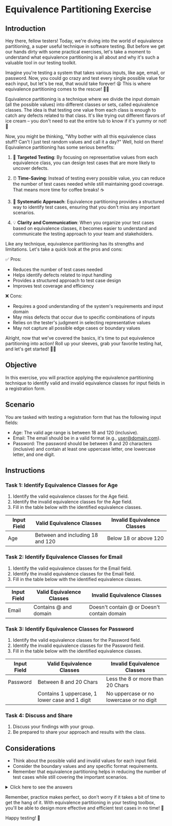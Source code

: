 # Equivalence Partitioning Exercise

## Introduction

Hey there, fellow testers! Today, we're diving into the world of equivalence partitioning, a super useful technique in software testing. But before we get our hands dirty with some practical exercises, let's take a moment to understand what equivalence partitioning is all about and why it's such a valuable tool in our testing toolkit.

Imagine you're testing a system that takes various inputs, like age, email, or password. Now, you could go crazy and test every single possible value for each input, but let's be real, that would take forever! 😫 This is where equivalence partitioning comes to the rescue! 🦸‍♀️

Equivalence partitioning is a technique where we divide the input domain (all the possible values) into different classes or sets, called equivalence classes. The idea is that testing one value from each class is enough to catch any defects related to that class. It's like trying out different flavors of ice cream – you don't need to eat the entire tub to know if it's yummy or not! 🍦

Now, you might be thinking, "Why bother with all this equivalence class stuff? Can't I just test random values and call it a day?" Well, hold on there! Equivalence partitioning has some serious benefits:

1. 🎯 **Targeted Testing**: By focusing on representative values from each equivalence class, you can design test cases that are more likely to uncover defects.

2. ⏰ **Time-Saving**: Instead of testing every possible value, you can reduce the number of test cases needed while still maintaining good coverage. That means more time for coffee breaks! ☕

3. 🧩 **Systematic Approach**: Equivalence partitioning provides a structured way to identify test cases, ensuring that you don't miss any important scenarios.

4. 💡 **Clarity and Communication**: When you organize your test cases based on equivalence classes, it becomes easier to understand and communicate the testing approach to your team and stakeholders.

Like any technique, equivalence partitioning has its strengths and limitations. Let's take a quick look at the pros and cons:

✅ Pros:

- Reduces the number of test cases needed
- Helps identify defects related to input handling
- Provides a structured approach to test case design
- Improves test coverage and efficiency

❌ Cons:

- Requires a good understanding of the system's requirements and input domain
- May miss defects that occur due to specific combinations of inputs
- Relies on the tester's judgment in selecting representative values
- May not capture all possible edge cases or boundary values

Alright, now that we've covered the basics, it's time to put equivalence partitioning into action! Roll up your sleeves, grab your favorite testing hat, and let's get started! 🧢✨

## Objective

In this exercise, you will practice applying the equivalence partitioning technique to identify valid and invalid equivalence classes for input fields in a registration form.

## Scenario

You are tasked with testing a registration form that has the following input fields:

- Age: The valid age range is between 18 and 120 (inclusive).
- Email: The email should be in a valid format (e.g., user@domain.com).
- Password: The password should be between 8 and 20 characters (inclusive) and contain at least one uppercase letter, one lowercase letter, and one digit.

## Instructions

### Task 1: Identify Equivalence Classes for Age

1. Identify the valid equivalence classes for the Age field.
2. Identify the invalid equivalence classes for the Age field.
3. Fill in the table below with the identified equivalence classes.

| Input Field | Valid Equivalence Classes        | Invalid Equivalence Classes |
| ----------- | -------------------------------- | --------------------------- |
| Age         | Between and including 18 and 120 | Below 18 or above 120       |

### Task 2: Identify Equivalence Classes for Email

1. Identify the valid equivalence classes for the Email field.
2. Identify the invalid equivalence classes for the Email field.
3. Fill in the table below with the identified equivalence classes.

| Input Field | Valid Equivalence Classes | Invalid Equivalence Classes                 |
| ----------- | ------------------------- | ------------------------------------------- |
| Email       | Contains @ and domain     | Doesn't contain @ or Doesn't contain domain |

### Task 3: Identify Equivalence Classes for Password

1. Identify the valid equivalence classes for the Password field.
2. Identify the invalid equivalence classes for the Password field.
3. Fill in the table below with the identified equivalence classes.

| Input Field | Valid Equivalence Classes                      | Invalid Equivalence Classes              |
| ----------- | ---------------------------------------------- | ---------------------------------------- |
| Password    | Between 8 and 20 Chars                         | Less the 8 or more than 20 Chars         |
|             | Contains 1 uppercase, 1 lower case and 1 digit | No uppercase or no lowercase or no digit |

### Task 4: Discuss and Share

1. Discuss your findings with your group.
2. Be prepared to share your approach and results with the class.

## Considerations

- Think about the possible valid and invalid values for each input field.
- Consider the boundary values and any specific format requirements.
- Remember that equivalence partitioning helps in reducing the number of test cases while still covering the important scenarios.

<details>
  <summary>Click here to see the answers</summary>

### Task 1: Identify Equivalence Classes for Age

| Input Field | Valid Equivalence Classes | Invalid Equivalence Classes                |
| ----------- | ------------------------- | ------------------------------------------ |
| Age         | - 18 to 120               | - Below 18<br>- Above 120<br>- Non-numeric |

### Task 2: Identify Equivalence Classes for Email

| Input Field | Valid Equivalence Classes                    | Invalid Equivalence Classes                                    |
| ----------- | -------------------------------------------- | -------------------------------------------------------------- |
| Email       | - Valid email format (e.g., user@domain.com) | - Missing @ symbol<br>- Missing domain<br>- Invalid characters |

### Task 3: Identify Equivalence Classes for Password

| Input Field | Valid Equivalence Classes                                                                             | Invalid Equivalence Classes                                                                 |
| ----------- | ----------------------------------------------------------------------------------------------------- | ------------------------------------------------------------------------------------------- |
| Password    | - 8 to 20 characters<br>- Contains at least one uppercase letter, one lowercase letter, and one digit | - Less than 8 characters<br>- More than 20 characters<br>- Missing required character types |

</details>

Remember, practice makes perfect, so don't worry if it takes a bit of time to get the hang of it. With equivalence partitioning in your testing toolbox, you'll be able to design more effective and efficient test cases in no time! 💪

Happy testing! 🎉
